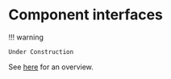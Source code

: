 # Component interfaces

!!! warning

    Under Construction

See [here](../index.md) for an overview.
